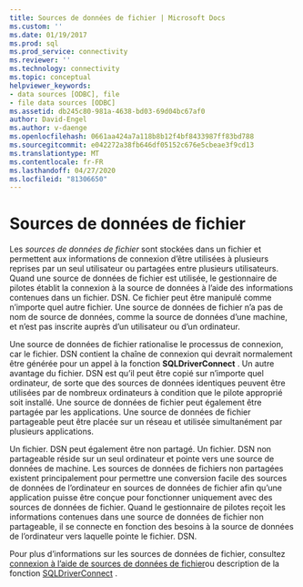 ```yaml
---
title: Sources de données de fichier | Microsoft Docs
ms.custom: ''
ms.date: 01/19/2017
ms.prod: sql
ms.prod_service: connectivity
ms.reviewer: ''
ms.technology: connectivity
ms.topic: conceptual
helpviewer_keywords:
- data sources [ODBC], file
- file data sources [ODBC]
ms.assetid: db245c80-981a-4638-bd03-69d04bc67af0
author: David-Engel
ms.author: v-daenge
ms.openlocfilehash: 0661aa424a7a118b8b12f4bf8433987ff83bd788
ms.sourcegitcommit: e042272a38fb646df05152c676e5cbeae3f9cd13
ms.translationtype: MT
ms.contentlocale: fr-FR
ms.lasthandoff: 04/27/2020
ms.locfileid: "81306650"
---
```

# <a name="file-data-sources"></a>Sources de données de fichier
Les *sources de données de fichier* sont stockées dans un fichier et permettent aux informations de connexion d’être utilisées à plusieurs reprises par un seul utilisateur ou partagées entre plusieurs utilisateurs. Quand une source de données de fichier est utilisée, le gestionnaire de pilotes établit la connexion à la source de données à l’aide des informations contenues dans un fichier. DSN. Ce fichier peut être manipulé comme n’importe quel autre fichier. Une source de données de fichier n’a pas de nom de source de données, comme la source de données d’une machine, et n’est pas inscrite auprès d’un utilisateur ou d’un ordinateur.  
  
 Une source de données de fichier rationalise le processus de connexion, car le fichier. DSN contient la chaîne de connexion qui devrait normalement être générée pour un appel à la fonction **SQLDriverConnect** . Un autre avantage du fichier. DSN est qu’il peut être copié sur n’importe quel ordinateur, de sorte que des sources de données identiques peuvent être utilisées par de nombreux ordinateurs à condition que le pilote approprié soit installé. Une source de données de fichier peut également être partagée par les applications. Une source de données de fichier partageable peut être placée sur un réseau et utilisée simultanément par plusieurs applications.  
  
 Un fichier. DSN peut également être non partagé. Un fichier. DSN non partageable réside sur un seul ordinateur et pointe vers une source de données de machine. Les sources de données de fichiers non partagées existent principalement pour permettre une conversion facile des sources de données de l’ordinateur en sources de données de fichier afin qu’une application puisse être conçue pour fonctionner uniquement avec des sources de données de fichier. Quand le gestionnaire de pilotes reçoit les informations contenues dans une source de données de fichier non partageable, il se connecte en fonction des besoins à la source de données de l’ordinateur vers laquelle pointe le fichier. DSN.  
  
 Pour plus d’informations sur les sources de données de fichier, consultez [connexion à l’aide de sources de données de fichier](../../odbc/reference/develop-app/connecting-using-file-data-sources.md)ou description de la fonction [SQLDriverConnect](../../odbc/reference/syntax/sqldriverconnect-function.md) .
